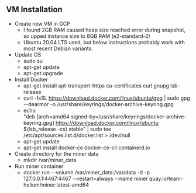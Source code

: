 ## VM Installation

- Create new VM in GCP
  + I found 2GB RAM caused heap size reached error during snapshot, so upped instance size to 8GB RAM (e2-standard-2)
  + Ubuntu 20.04 LTS used, but below instructions probably work with most recent Debian variants.
- Update OS
  + sudo su
  + apt-get update
  + apt-get upgrade
- Install Docker
  + apt-get install apt-transport-https ca-certificates curl gnupg lsb-release
  + curl -fsSL https://download.docker.com/linux/ubuntu/gpg | sudo gpg --dearmor -o /usr/share/keyrings/docker-archive-keyring.gpg
  + echo \
  "deb [arch=amd64 signed-by=/usr/share/keyrings/docker-archive-keyring.gpg] https://download.docker.com/linux/ubuntu \
  $(lsb_release -cs) stable" | sudo tee /etc/apt/sources.list.d/docker.list > /dev/null
  + apt-get update
  + apt-get install docker-ce docker-ce-cli containerd.io
- Create directory for the miner data
  + mkdir /var/miner_data
- Run miner container
  + docker run --volume /var/miner_data:/var/data -d -p 127.0.0.1:4467:4467 --restart=always --name miner quay.io/team-helium/miner:latest-amd64



